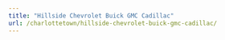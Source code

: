 ```yaml
---
title: "Hillside Chevrolet Buick GMC Cadillac"
url: /charlottetown/hillside-chevrolet-buick-gmc-cadillac/
---
```

